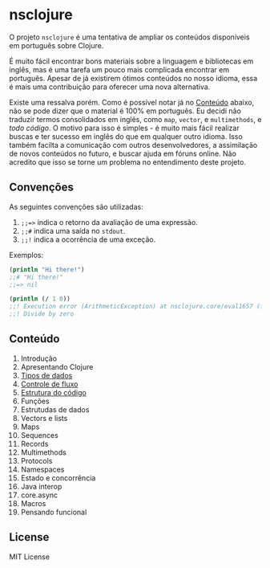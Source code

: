 # nsclojure

O projeto `nsclojure` é uma tentativa de ampliar os conteúdos disponíveis
em português sobre Clojure.

É muito fácil encontrar bons materiais sobre a linguagem e bibliotecas em inglês,
mas é uma tarefa um pouco mais complicada encontrar em português. Apesar de já
existirem ótimos conteúdos no nosso idioma, essa é mais uma contribuição para
oferecer uma nova alternativa.

Existe uma ressalva porém. Como é possível notar já no [Conteúdo](#conteúdo) abaixo, não se pode
dizer que o material é 100% em português. Eu decidi não traduzir termos consolidados
em inglês, como `map`, `vector`, e `multimethods`, e _todo código_. O motivo para isso
é simples - é muito mais fácil realizar buscas e ter sucesso em inglês do que em qualquer
outro idioma. Isso também facilta a comunicação com outros desenvolvedores,
a assimilação de novos conteúdos no futuro, e buscar ajuda em fóruns online. Não acredito
que isso se torne um problema no entendimento deste projeto.

## Convenções

As seguintes convenções são utilizadas:

1. `;;=>` indica o retorno da avaliação de uma expressão.
2. `;;#` indica uma saída no `stdout`.
3. `;;!` indica a ocorrência de uma exceção.

Exemplos:

```clojure
(println "Hi there!")
;;# "Hi there!"
;;=> nil

(println (/ 1 0))
;;! Execution error (ArithmeticException) at nsclojure.core/eval1657 (form-init9742472599147237557.clj:1).
;;! Divide by zero
```

## Conteúdo

1. Introdução
2. Apresentando Clojure
3. [Tipos de dados](doc/03-tipos-de-dados.md)
4. [Controle de fluxo](doc/04-controle-de-fluxo.md)
5. [Estrutura do código](doc/05-estrutura-do-codigo.md)
6. Funções
7. Estrutudas de dados
8. Vectors e lists
9. Maps
10. Sequences
11. Records
12. Multimethods
13. Protocols
14. Namespaces
15. Estado e concorrência
16. Java interop
17. core.async
18. Macros
19. Pensando funcional

## License

MIT License